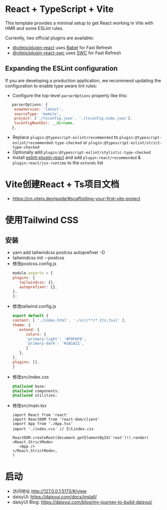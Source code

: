 # React + TypeScript + Vite

This template provides a minimal setup to get React working in Vite with HMR and some ESLint rules.

Currently, two official plugins are available:

- [@vitejs/plugin-react](https://github.com/vitejs/vite-plugin-react/blob/main/packages/plugin-react/README.md) uses [Babel](https://babeljs.io/) for Fast Refresh
- [@vitejs/plugin-react-swc](https://github.com/vitejs/vite-plugin-react-swc) uses [SWC](https://swc.rs/) for Fast Refresh

## Expanding the ESLint configuration

If you are developing a production application, we recommend updating the configuration to enable type aware lint rules:

- Configure the top-level `parserOptions` property like this:

```js
   parserOptions: {
    ecmaVersion: 'latest',
    sourceType: 'module',
    project: ['./tsconfig.json', './tsconfig.node.json'],
    tsconfigRootDir: __dirname,
   },
```

- Replace `plugin:@typescript-eslint/recommended` to `plugin:@typescript-eslint/recommended-type-checked` or `plugin:@typescript-eslint/strict-type-checked`
- Optionally add `plugin:@typescript-eslint/stylistic-type-checked`
- Install [eslint-plugin-react](https://github.com/jsx-eslint/eslint-plugin-react) and add `plugin:react/recommended` & `plugin:react/jsx-runtime` to the `extends` list

# Vite创建React + Ts项目文档
 - https://cn.vitejs.dev/guide/#scaffolding-your-first-vite-project


# 使用Tailwind CSS 
## 安装
 - yarn add tailwindcss postcss autoprefixer -D
 - tailwindcss init --postcss
 - 修改postcss.config.js
   ```js
   module.exports = {
   plugins: {
      tailwindcss: {},
      autoprefixer: {},
   },
   };
   ```
 - 修改tailwind.config.js
   ```js
   export default {
   content: [ './index.html', './src/**/*.{ts,tsx}' ],
   theme: {
      extend: {
         colors: {
         'primary-light': '#F0F0F0',
         'primary-dark': '#1B1A22',
         }
      },
   },
   plugins: [],
   }
   ```
 - 修改src/index.css
   ```css
   @tailwind base;
   @tailwind components;
   @tailwind utilities;
   ```
 - 修改src/main.tsx
   ```tsx
   import React from 'react'
   import ReactDOM from 'react-dom/client'
   import App from './App.tsx'
   import './index.css' // 引入index.css

   ReactDOM.createRoot(document.getElementById('root')!).render(
   <React.StrictMode>
      <App />
   </React.StrictMode>,
   )
   ```

 # 启动
  - 访问地址 http://127.0.0.1:5173/#/view
  - daisyUI: https://daisyui.com/docs/install/
  - daisyUI Blog: https://daisyui.com/blog/my-journey-to-build-daisyui/


 